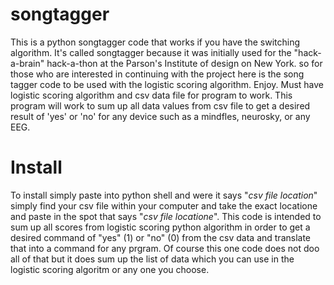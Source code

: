 songtagger
==========

This is a python songtagger code that works if you have the switching algorithm. It's called songtagger because it was initially used for the "hack-a-brain" hack-a-thon at the Parson's Institute of design on New York. so for those who are
interested in continuing with the project here is the song tagger code to be used with the logistic scoring algorithm. Enjoy.
Must have logistic scoring algorithm and csv data file for program to work. This program will work to sum up all data values from csv file to get a desired result of 'yes' or 'no' for any 
device such as a mindfles, neurosky, or any EEG. 

Install
=======

To install simply paste into python shell and were it says "_csv file location_" simply find your csv file within your computer and take the exact locatione and paste in the spot that says "_csv file locatione_".
This code is intended to sum up all scores from logistic scoring python algorithm in order to get a desired command of "yes" (1) or "no" (0) from the csv data and translate that into a command for any prgram.
Of course this one code does not doo all of that but it does sum up the list of data which you can use in the logistic scoring algoritm or any one you choose.
